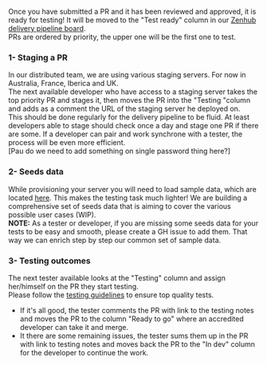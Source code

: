 Once you have submitted a PR and it has been reviewed and approved, it is ready for testing! It will be moved to the "Test ready" column in our [Zenhub delivery pipeline board](https://github.com/openfoodfoundation/openfoodnetwork/#boards?repos=6257856).
<br/>PRs are ordered by priority, the upper one will be the first one to test.

### 1- Staging a PR
In our distributed team, we are using various staging servers. For now in Australia, France, Iberica and UK.
<br/>The next available developer who have access to a staging server takes the top priority PR and stages it, then moves the PR into the "Testing "column and adds as a comment the URL of the staging server he deployed on.
<br/>This should be done regularly for the delivery pipeline to be fluid. At least developers able to stage should check once a day and stage one PR if there are some. If a developer can pair and work synchrone with a tester, the process will be even more efficient.
<br/>[Pau do we need to add something on single password thing here?]

### 2- Seeds data
While provisioning your server you will need to load sample data, which are located [here](https://github.com/openfoodfoundation/openfoodnetwork/blob/master/lib/tasks/dev.rake).
This makes the testing task much lighter! We are building a comprehensive set of seeds data that is aiming to cover the various possible user cases (WIP).
<br/>**NOTE:** As a tester or developer, if you are missing some seeds data for your tests to be easy and smooth, please create a GH issue to add them. That way we can enrich step by step our common set of sample data.

### 3- Testing outcomes
The next tester available looks at the "Testing" column and assign her/himself on the PR they start testing.
<br/>Please follow the [testing guidelines](https://github.com/openfoodfoundation/openfoodnetwork/wiki/Feature-Testing-Handbook) to ensure top quality tests.
- If it's all good, the tester comments the PR with link to the testing notes and moves the PR to the column "Ready to go" where an accredited developer can take it and merge.
- It there are some remaining issues, the tester sums them up in the PR with link to testing notes and moves back the PR to the "In dev" column for the developer to continue the work.
